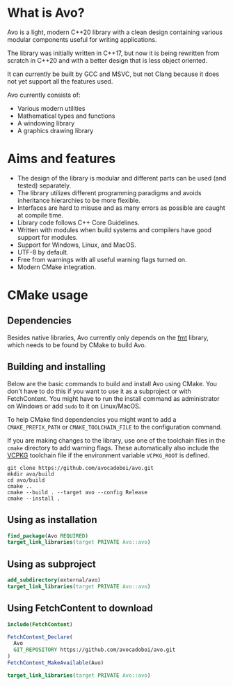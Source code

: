 # What is Avo?

Avo is a light, modern C++20 library with a clean design containing various modular components useful for writing applications.

The library was initially written in C++17, but now it is being rewritten from scratch in C++20 and with a better design that is less object oriented.

It can currently be built by GCC and MSVC, but not Clang because it does not yet support all the features used.

Avo currently consists of:
* Various modern utilities
* Mathematical types and functions
* A windowing library
* A graphics drawing library

# Aims and features

* The design of the library is modular and different parts can be used (and tested) separately.
* The library utilizes different programming paradigms and avoids inheritance hierarchies to be more flexible.
* Interfaces are hard to misuse and as many errors as possible are caught at compile time.
* Library code follows C++ Core Guidelines.
* Written with modules when build systems and compilers have good support for modules.
* Support for Windows, Linux, and MacOS.
* UTF-8 by default.
* Free from warnings with all useful warning flags turned on.
* Modern CMake integration.

# CMake usage
## Dependencies
Besides native libraries, Avo currently only depends on the [fmt](https://github.com/fmtlib/fmt) library, which needs to be found by CMake to build Avo.

## Building and installing
Below are the basic commands to build and install Avo using CMake.
You don't have to do this if you want to use it as a subproject or with FetchContent.
You might have to run the install command as administrator on Windows or add `sudo` to it on Linux/MacOS.

To help CMake find dependencies you might want to add a `CMAKE_PREFIX_PATH` or `CMAKE_TOOLCHAIN_FILE` to the configuration command.

If you are making changes to the library, use one of the toolchain files in the `cmake` directory to add warning flags.
These automatically also include the [VCPKG](https://vcpkg.io/en/index.html) toolchain file if the environment variable `VCPKG_ROOT` is defined.
```
git clone https://github.com/avocadoboi/avo.git
mkdir avo/build
cd avo/build
cmake ..
cmake --build . --target avo --config Release
cmake --install .
```

## Using as installation
```cmake
find_package(Avo REQUIRED)
target_link_libraries(target PRIVATE Avo::avo)
```

## Using as subproject
```cmake
add_subdirectory(external/avo)
target_link_libraries(target PRIVATE Avo::avo)
```

## Using FetchContent to download
```cmake
include(FetchContent)

FetchContent_Declare(
  Avo
  GIT_REPOSITORY https://github.com/avocadoboi/avo.git
)
FetchContent_MakeAvailable(Avo)

target_link_libraries(target PRIVATE Avo::avo)
```
